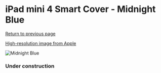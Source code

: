 # iPad mini 4 Smart Cover - Midnight Blue

[Return to previous page](/ipad_mini4)

[High-resolution image from Apple](https://store.storeimages.cdn-apple.com/8756/as-images.apple.com/is/MKLX2?wid=4500&hei=4500&fmt=png)

<div style="width: 384px"><img src="/everysource/MKLX2.png" alt="Midnight Blue"></div>

### Under construction
